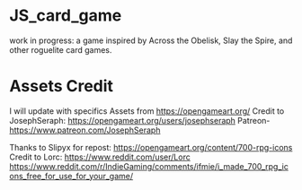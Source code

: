 # JS_card_game

work in progress: a game inspired by Across the Obelisk, Slay the Spire, and other roguelite card games.

# Assets Credit

I will update with specifics
Assets from https://opengameart.org/
Credit to JosephSeraph: https://opengameart.org/users/josephseraph Patreon- https://www.patreon.com/JosephSeraph

Thanks to Slipyx for repost: https://opengameart.org/content/700-rpg-icons
Credit to Lorc: https://www.reddit.com/user/Lorc
https://www.reddit.com/r/IndieGaming/comments/ifmie/i_made_700_rpg_icons_free_for_use_for_your_game/
